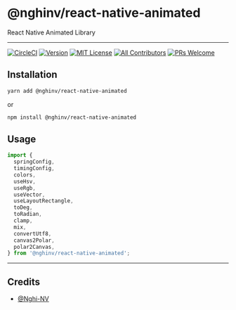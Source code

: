 # @nghinv/react-native-animated

React Native Animated Library

---

[![CircleCI](https://circleci.com/gh/nghinv-software/react-native-animated.svg?style=svg)](https://circleci.com/gh/nghinv-software/react-native-animated)
[![Version][version-badge]][package]
[![MIT License][license-badge]][license]
[![All Contributors][all-contributors-badge]][all-contributors]
[![PRs Welcome][prs-welcome-badge]][prs-welcome]

## Installation

```sh
yarn add @nghinv/react-native-animated
```

or 

```sh
npm install @nghinv/react-native-animated
```

## Usage

```js
import { 
  springConfig, 
  timingConfig,
  colors,
  useHsv,
  useRgb,
  useVector,
  useLayoutRectangle,
  toDeg,
  toRadian,
  clamp,
  mix,
  convertUtf8,
  canvas2Polar,
  polar2Canvas,
} from '@nghinv/react-native-animated';
```

---
## Credits

- [@Nghi-NV](https://github.com/Nghi-NV)

[version-badge]: https://img.shields.io/npm/v/@nghinv/react-native-animated.svg?style=flat-square
[package]: https://www.npmjs.com/package/@nghinv/react-native-animated
[license-badge]: https://img.shields.io/npm/l/@nghinv/react-native-animated.svg?style=flat-square
[license]: https://opensource.org/licenses/MIT
[all-contributors-badge]: https://img.shields.io/badge/all_contributors-1-orange.svg?style=flat-square
[all-contributors]: #contributors
[prs-welcome-badge]: https://img.shields.io/badge/PRs-welcome-brightgreen.svg?style=flat-square
[prs-welcome]: http://makeapullrequest.com

